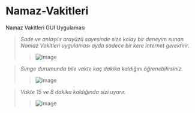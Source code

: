 # Namaz-Vakitleri
Namaz Vakitleri GUI Uygulaması

>*Sade ve anlaşılır arayüzü sayesinde size kolay bir deneyim sunan Namaz Vakitleri uygulaması ayda sadece bir kere internet gerektirir.*
>>![image](https://user-images.githubusercontent.com/78487682/120889782-6797bb80-c607-11eb-97a9-e828f5a3fb40.png)

>*Simge durumunda bile vakte kaç dakika kaldığını öğrenebilirsiniz.*
>>![image](https://user-images.githubusercontent.com/78487682/127004892-2092a1a5-48fa-4da8-8d00-134129059de7.png)

>*Vakte 15 ve 8 dakika kaldığında sizi uyarır.*
>>![image](https://user-images.githubusercontent.com/78487682/126867859-ba29703d-dad6-4a02-8538-a421f3e90d1e.png)
